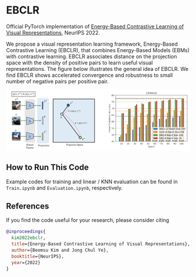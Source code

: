 # EBCLR
Official PyTorch implementation of [Energy-Based Contrastive Learning of Visual Representations](https://arxiv.org/abs/2202.04933), NeurIPS 2022.

We propose a visual representation learning framework, Energy-Based Contrastive Learning (EBCLR), that combines Energy-Based Models (EBMs) with contrastive learning. EBCLR associates distance on the projection space with the density of positive pairs to learn useful visual representations. The figure below illustrates the general idea of EBCLR. We find EBCLR shows accelerated convergence and robustness to small number of negative pairs per positive pair.

<p align="center">
  <img src="https://github.com/1202kbs/EBCLR/blob/main/assets/main.png" />
</p>

## How to Run This Code

Example codes for training and linear / KNN evaluation can be found in `Train.ipynb` and `Evaluation.ipynb`, respectively.

## References

If you find the code useful for your research, please consider citing
```bib
@inproceedings{
  kim2022ebclr,
  title={Energy-Based Contrastive Learning of Visual Representations},
  author={Beomsu Kim and Jong Chul Ye},
  booktitle={NeurIPS},
  year={2022}
}
```
